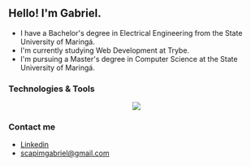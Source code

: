 ## Hello! I'm Gabriel.

- I have a Bachelor's degree in Electrical Engineering from the State University of Maringá.
- I'm currently studying Web Development at Trybe.
- I'm pursuing a Master's degree in Computer Science at the State University of Maringá.

### Technologies & Tools

<p align="center">
  <a href="https://skillicons.dev">
    <img src="https://skillicons.dev/icons?i=java,spring,js,ts,mysql,nodejs,docker,html,css,bootstrap,react,git,github,express,sequelize,redux,linux,jest" />
  </a>
</p>

### Contact me
- <a href="https://www.linkedin.com/in/gabrielscapim/" target="blank">Linkedin</a>
- scapimgabriel@gmail.com
